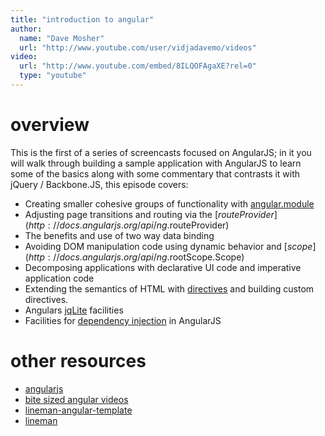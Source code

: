 ```yaml
---
title: "introduction to angular"
author:
  name: "Dave Mosher"
  url: "http://www.youtube.com/user/vidjadavemo/videos"
video:
  url: "http://www.youtube.com/embed/8ILQOFAgaXE?rel=0"
  type: "youtube"
---
```


# overview

This is the first of a series of screencasts focused on AngularJS; in it you will walk through building a sample application with AngularJS to learn some of the basics along with some commentary that contrasts it with jQuery / Backbone.JS, this episode covers:

* Creating smaller cohesive groups of functionality with [angular.module](http://docs.angularjs.org/guide/module)
* Adjusting page transitions and routing via the [$routeProvider](http://docs.angularjs.org/api/ng.$routeProvider)
* The benefits and use of two way data binding
* Avoiding DOM manipulation code using dynamic behavior and [$scope](http://docs.angularjs.org/api/ng.$rootScope.Scope)
* Decomposing applications with declarative UI code and imperative application code
* Extending the semantics of HTML with [directives](http://docs.angularjs.org/guide/directive) and building custom directives.
* Angulars [jqLite](http://docs.angularjs.org/api/angular.element) facilities
* Facilities for [dependency injection](http://docs.angularjs.org/guide/di) in AngularJS

# other resources

* [angularjs](http://angularjs.org)
* [bite sized angular videos](http://www.egghead.io/)
* [lineman-angular-template](https://github.com/davemo/lineman-angular-template)
* [lineman](https://github.com/testdouble/lineman)

